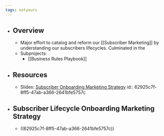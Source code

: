 ```yaml
---
tags: notyours
---
```


- ## Overview
	- Major effort to catalog and reform our [[Subscriber Marketing]] by understanding our subscribers lifecycles. Culminated in the
	- Subprojects:
		- [[Business Rules Playbook]]
- ## Resources
	- Slides: [Subscriber Onboarding Marketing Strategy](https://docs.google.com/presentation/d/1IrE9L9IYFbSt31NyqfQcHrYJNbru8v-E2wv9_BG_njs/edit#slide=id.g1138567f169_0_5)
	  id:: 62925c7f-8ff5-47ab-a366-2641bfe5757c
- ## Subscriber Lifecycle Onboarding Marketing Strategy
	- ((62925c7f-8ff5-47ab-a366-2641bfe5757c))